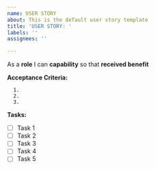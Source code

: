 ```yaml
---
name: USER STORY
about: This is the default user story template
title: 'USER STORY: '
labels: ''
assignees: ''

---
```


As a **role** I can **capability** so that **received benefit**

**Acceptance Criteria:**

      1.
      2.
      3.

**Tasks:**

- [ ] Task 1
- [ ] Task 2
- [ ] Task 3
- [ ] Task 4
- [ ] Task 5
